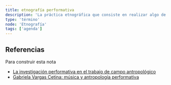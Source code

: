 ```yaml
---
title: etnografía performativa
description: 'La práctica etnográfica que consiste en realizar algo de una manera cultural especial hasta obtener la aprobación de la comunidad como "bien hecho", reflejando así su gusto cultural'
type: 'término'
node: 'Etnografía'
tags: ['agenda']
---
```


## Referencias

Para construir esta nota
- [La investigación performativa en el trabajo de campo antropológico](https://revistas.inah.gob.mx/index.php/diariodecampo/article/view/6361)
- [Gabriela Vargas Cetina: música y antropología performativa](http://www.cienciamx.com/index.php/sociedad/personajes/3135-gabriela-vargas-cetina-antropologia-performativa-musica-y-organizaciones)
